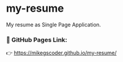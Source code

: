 <!-- # mikegsCoder.github.io -->

# my-resume

My resume as Single Page Application.

### :link: GitHub Pages Link: 
:point_right:  https://mikegscoder.github.io/my-resume/

<!-- https://mikegscoder.github.io/my-resume/ -->